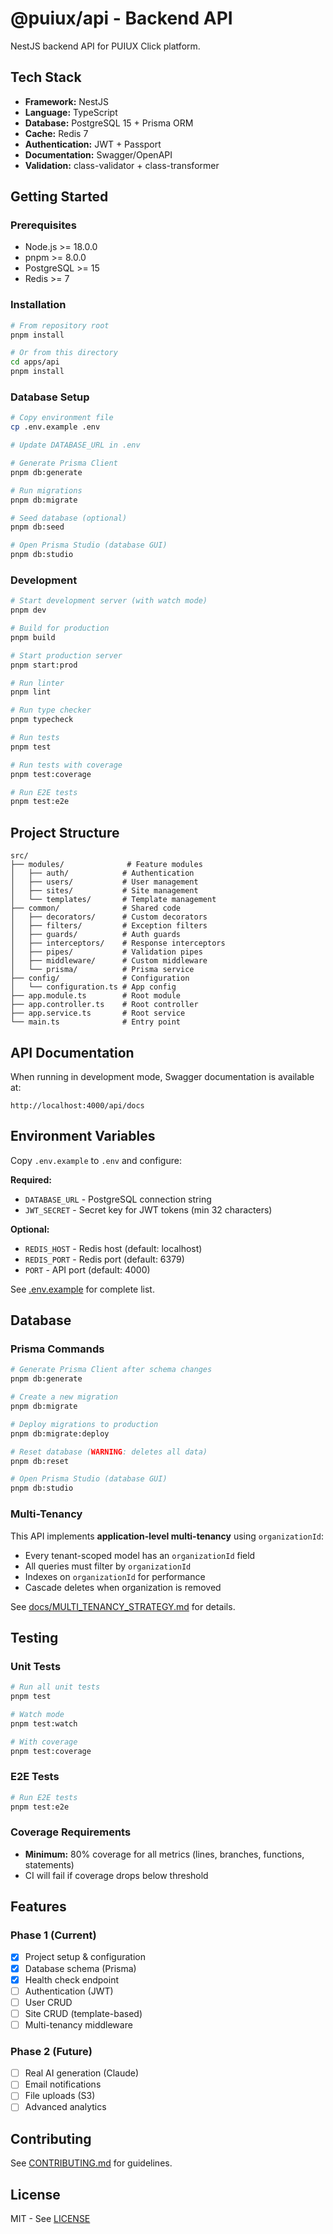 # @puiux/api - Backend API

NestJS backend API for PUIUX Click platform.

## Tech Stack

- **Framework:** NestJS
- **Language:** TypeScript
- **Database:** PostgreSQL 15 + Prisma ORM
- **Cache:** Redis 7
- **Authentication:** JWT + Passport
- **Documentation:** Swagger/OpenAPI
- **Validation:** class-validator + class-transformer

## Getting Started

### Prerequisites

- Node.js >= 18.0.0
- pnpm >= 8.0.0
- PostgreSQL >= 15
- Redis >= 7

### Installation

```bash
# From repository root
pnpm install

# Or from this directory
cd apps/api
pnpm install
```

### Database Setup

```bash
# Copy environment file
cp .env.example .env

# Update DATABASE_URL in .env

# Generate Prisma Client
pnpm db:generate

# Run migrations
pnpm db:migrate

# Seed database (optional)
pnpm db:seed

# Open Prisma Studio (database GUI)
pnpm db:studio
```

### Development

```bash
# Start development server (with watch mode)
pnpm dev

# Build for production
pnpm build

# Start production server
pnpm start:prod

# Run linter
pnpm lint

# Run type checker
pnpm typecheck

# Run tests
pnpm test

# Run tests with coverage
pnpm test:coverage

# Run E2E tests
pnpm test:e2e
```

## Project Structure

```
src/
├── modules/              # Feature modules
│   ├── auth/            # Authentication
│   ├── users/           # User management
│   ├── sites/           # Site management
│   └── templates/       # Template management
├── common/              # Shared code
│   ├── decorators/      # Custom decorators
│   ├── filters/         # Exception filters
│   ├── guards/          # Auth guards
│   ├── interceptors/    # Response interceptors
│   ├── pipes/           # Validation pipes
│   ├── middleware/      # Custom middleware
│   └── prisma/          # Prisma service
├── config/              # Configuration
│   └── configuration.ts # App config
├── app.module.ts        # Root module
├── app.controller.ts    # Root controller
├── app.service.ts       # Root service
└── main.ts              # Entry point
```

## API Documentation

When running in development mode, Swagger documentation is available at:

```
http://localhost:4000/api/docs
```

## Environment Variables

Copy `.env.example` to `.env` and configure:

**Required:**
- `DATABASE_URL` - PostgreSQL connection string
- `JWT_SECRET` - Secret key for JWT tokens (min 32 characters)

**Optional:**
- `REDIS_HOST` - Redis host (default: localhost)
- `REDIS_PORT` - Redis port (default: 6379)
- `PORT` - API port (default: 4000)

See [.env.example](./.env.example) for complete list.

## Database

### Prisma Commands

```bash
# Generate Prisma Client after schema changes
pnpm db:generate

# Create a new migration
pnpm db:migrate

# Deploy migrations to production
pnpm db:migrate:deploy

# Reset database (WARNING: deletes all data)
pnpm db:reset

# Open Prisma Studio (database GUI)
pnpm db:studio
```

### Multi-Tenancy

This API implements **application-level multi-tenancy** using `organizationId`:

- Every tenant-scoped model has an `organizationId` field
- All queries must filter by `organizationId`
- Indexes on `organizationId` for performance
- Cascade deletes when organization is removed

See [docs/MULTI_TENANCY_STRATEGY.md](../../docs/MULTI_TENANCY_STRATEGY.md) for details.

## Testing

### Unit Tests

```bash
# Run all unit tests
pnpm test

# Watch mode
pnpm test:watch

# With coverage
pnpm test:coverage
```

### E2E Tests

```bash
# Run E2E tests
pnpm test:e2e
```

### Coverage Requirements

- **Minimum:** 80% coverage for all metrics (lines, branches, functions, statements)
- CI will fail if coverage drops below threshold

## Features

### Phase 1 (Current)
- [x] Project setup & configuration
- [x] Database schema (Prisma)
- [x] Health check endpoint
- [ ] Authentication (JWT)
- [ ] User CRUD
- [ ] Site CRUD (template-based)
- [ ] Multi-tenancy middleware

### Phase 2 (Future)
- [ ] Real AI generation (Claude)
- [ ] Email notifications
- [ ] File uploads (S3)
- [ ] Advanced analytics

## Contributing

See [CONTRIBUTING.md](../../CONTRIBUTING.md) for guidelines.

## License

MIT - See [LICENSE](../../LICENSE)
